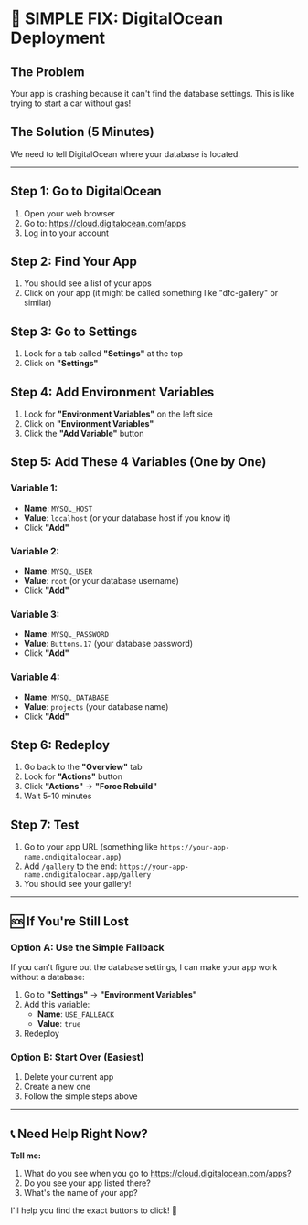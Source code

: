 # 🚨 SIMPLE FIX: DigitalOcean Deployment

## The Problem
Your app is crashing because it can't find the database settings. This is like trying to start a car without gas!

## The Solution (5 Minutes)
We need to tell DigitalOcean where your database is located.

---

## Step 1: Go to DigitalOcean
1. Open your web browser
2. Go to: https://cloud.digitalocean.com/apps
3. Log in to your account

## Step 2: Find Your App
1. You should see a list of your apps
2. Click on your app (it might be called something like "dfc-gallery" or similar)

## Step 3: Go to Settings
1. Look for a tab called **"Settings"** at the top
2. Click on **"Settings"**

## Step 4: Add Environment Variables
1. Look for **"Environment Variables"** on the left side
2. Click on **"Environment Variables"**
3. Click the **"Add Variable"** button

## Step 5: Add These 4 Variables (One by One)

### Variable 1:
- **Name**: `MYSQL_HOST`
- **Value**: `localhost` (or your database host if you know it)
- Click **"Add"**

### Variable 2:
- **Name**: `MYSQL_USER`
- **Value**: `root` (or your database username)
- Click **"Add"**

### Variable 3:
- **Name**: `MYSQL_PASSWORD`
- **Value**: `Buttons.17` (your database password)
- Click **"Add"**

### Variable 4:
- **Name**: `MYSQL_DATABASE`
- **Value**: `projects` (your database name)
- Click **"Add"**

## Step 6: Redeploy
1. Go back to the **"Overview"** tab
2. Look for **"Actions"** button
3. Click **"Actions"** → **"Force Rebuild"**
4. Wait 5-10 minutes

## Step 7: Test
1. Go to your app URL (something like `https://your-app-name.ondigitalocean.app`)
2. Add `/gallery` to the end: `https://your-app-name.ondigitalocean.app/gallery`
3. You should see your gallery!

---

## 🆘 If You're Still Lost

### Option A: Use the Simple Fallback
If you can't figure out the database settings, I can make your app work without a database:

1. Go to **"Settings"** → **"Environment Variables"**
2. Add this variable:
   - **Name**: `USE_FALLBACK`
   - **Value**: `true`
3. Redeploy

### Option B: Start Over (Easiest)
1. Delete your current app
2. Create a new one
3. Follow the simple steps above

---

## 📞 Need Help Right Now?

**Tell me:**
1. What do you see when you go to https://cloud.digitalocean.com/apps?
2. Do you see your app listed there?
3. What's the name of your app?

I'll help you find the exact buttons to click! 🎯
